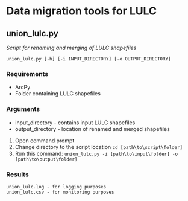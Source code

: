 # Data migration tools for LULC

## union_lulc.py

*Script for renaming and merging of LULC shapefiles*

```
union_lulc.py [-h] [-i INPUT_DIRECTORY] [-o OUTPUT_DIRECTORY]
```

### Requirements
* ArcPy
* Folder containing LULC shapefiles


### Arguments
* input_directory - contains input LULC shapefiles
* output_directory - location of renamed and merged shapefiles

1. Open command prompt
1. Change directory to the script location `cd [path\to\script\folder]`
1. Run this command: `union_lulc.py -i [path\to\input\folder] -o [path\to\output\folder]`

### Results

```
union_lulc.log - for logging purposes
union_lulc.csv - for monitoring purposes
```
